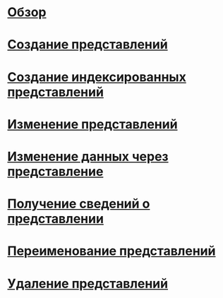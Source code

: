 # [Обзор](views.md)  
# [Создание представлений](create-views.md)  
# [Создание индексированных представлений](create-indexed-views.md)  
# [Изменение представлений](modify-views.md)  
# [Изменение данных через представление](modify-data-through-a-view.md)  
# [Получение сведений о представлении](get-information-about-a-view.md)  
# [Переименование представлений](rename-views.md)  
# [Удаление представлений](delete-views.md)  
